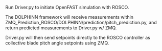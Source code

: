 Run Driver.py to initiate OpenFAST simulation with ROSCO.

The DOLPHINN framework will receive measurements within ZMQ_Prediction_ROSCO/DOLPHINN/prediction/pitch_prediction.py, and return predicted measurements to Driver.py w/ ZMQ.

Driver.py will then send setpoints directly to the ROSCO controller as collective blade pitch angle setpoints using ZMQ.
